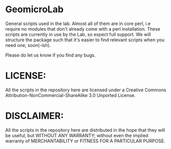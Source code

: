 GeomicroLab
===========

General scripts used in the lab. Almost all of them are in core perl, i.e require no modules that don't already come with a perl installation. These scripts are currently in use by the Lab, so expect full support. We will structure the package such that it's easier to find relevant scripts when you need one, soon(-ish).

Please do let us know if you find any bugs.

LICENSE:
===========

All the scripts in the repository here are licensed under a Creative Commons Attribution-NonCommercial-ShareAlike 3.0 Unported License.

DISCLAIMER:
===========

All the scripts in the repository here are distributed in the hope that they will be useful, but WITHOUT ANY WARRANTY; without even the implied warranty of MERCHANTABILITY or FITNESS FOR A PARTICULAR PURPOSE.

